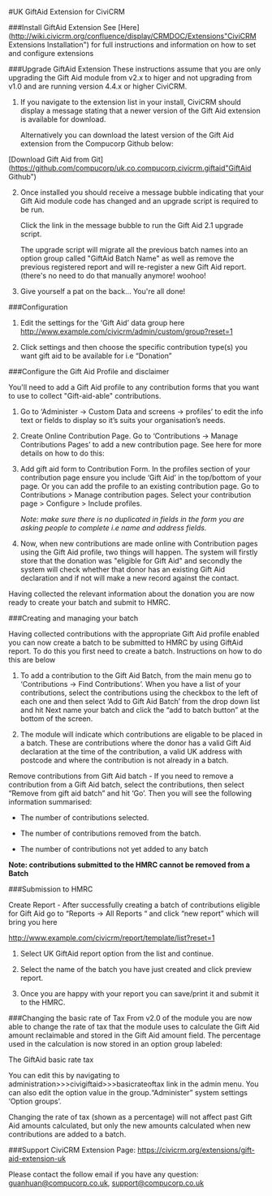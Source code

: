 #UK GiftAid Extension for CiviCRM

###Install GiftAid Extension
See [Here](http://wiki.civicrm.org/confluence/display/CRMDOC/Extensions"CiviCRM Extensions Installation") for full instructions and information on how to set and configure extensions

###Upgrade GiftAid Extension
These instructions assume that you are only upgrading the Gift Aid module from v2.x to higer and not upgrading from v1.0 and are running version 4.4.x or higher CiviCRM.

1. If you navigate to the extension list in your install, CiviCRM should display a message stating that a newer version of the Gift Aid extension is available for download.

   Alternatively you can download the latest version of the Gift Aid extension from the Compucorp Github below:

[Download Gift Aid from Git](https://github.com/compucorp/uk.co.compucorp.civicrm.giftaid"GiftAid Github")

2. Once installed you should receive a message bubble indicating that your Gift Aid module code has changed and an upgrade script is required to be run.

   Click the link in the message bubble to run the Gift Aid 2.1 upgrade script.

   The upgrade script will migrate all the previous batch names into an option group called "GiftAid Batch Name" as well as remove the previous registered report and will re-register a new Gift Aid report. (there's no need to do that manually anymore! woohoo!

3. Give yourself a pat on the back... You're all done!

###Configuration

1. Edit the settings for the ‘Gift Aid’ data group here http://www.example.com/civicrm/admin/custom/group?reset=1

2. Click settings and then choose the specific contribution type(s) you want gift aid to be available for i.e “Donation”

###Configure the Gift Aid Profile and disclaimer

You'll need to add a Gift Aid profile to any contribution forms that you want to use to collect "Gift-aid-able" contributions.

1. Go to ‘Administer -> Custom Data and screens -> profiles’ to edit the info text or fields to display so it’s suits your organisation’s needs.

2. Create Online Contribution Page. Go to ‘Contributions -> Manage Contributions Pages’ to add a new contribution page. See here for more details on how to do this: 

3. Add gift aid form to Contribution Form. In the profiles section of your contribution page ensure you include ‘Gift Aid’ in the top/bottom of your page. Or you can add the profile to an existing contribution page. Go to Contributions > Manage contribution pages. Select your contribution page > Configure > Include profiles.

   *Note: make sure there is no duplicated in fields in the form you are asking people to complete i.e name and address fields.*

4. Now, when new contributions are made online with Contribution pages using the Gift Aid profile, two things will happen. The system will firstly store that the donation was "eligible for Gift Aid" and secondly the system will check whether that donor has an existing Gift Aid declaration and if not will make a new record against the contact.

Having collected the relevant information about the donation you are now ready to create your batch and submit to HMRC.

###Creating and managing your batch

Having collected contributions with the appropriate Gift Aid profile enabled you can now create a batch to be submitted to HMRC by using GiftAid report. To do this you first need to create a batch. Instructions on how to do this are below

1. To add a contribution to the Gift Aid Batch, from the main menu go to ‘Contributions -> Find Contributions’. When you have a list of your contributions, select the contributions using the checkbox to the left of each one and then select ‘Add to Gift Aid Batch’ from the drop down list and hit Next name your batch and click the “add to batch button” at the bottom of the screen.

2. The module will indicate which contributions are eligable to be placed in a batch. These are contributions where the donor has a valid Gift Aid declaration at the time of the contribution, a valid UK address with postcode and where the contribution is not already in a batch.

Remove contributions from Gift Aid batch - If you need to remove a contribution from a Gift Aid batch, select the contributions, then select “Remove from gift aid batch” and hit ‘Go’. Then you will see the following information summarised:

* The number of contributions selected.

* The number of contributions removed from the batch.

* The number of contributions not yet added to any batch

**Note: contributions submitted to the HMRC cannot be removed from a Batch**

###Submission to HMRC

Create Report - After successfully creating a batch of contributions eligible for Gift Aid go to “Reports -> All Reports “ and click “new report” which will bring you here

http://www.example.com/civicrm/report/template/list?reset=1

1. Select  UK GiftAid report option from the list and continue.

2. Select the name of the batch you have just created and click preview report.

3. Once you are happy with your report you can save/print it and submit it to the HMRC.

###Changing the basic rate of Tax
From v2.0 of the module you are now able to change the rate of tax that the module uses to calculate the Gift Aid amount reclaimable and stored in the Gift Aid amount field. The percentage used in the calculation is now stored in an option group labeled:

The GiftAid basic rate tax

You can edit this by navigating to administration>>>civigiftaid>>>basicrateoftax link in the admin menu. You can also edit the option value in the group.“Administer” system settings ‘Option groups’. 

Changing the rate of tax (shown as a percentage) will not affect past Gift Aid amounts calculated, but only the new amounts calculated when new contributions are added to a batch.

###Support
CiviCRM Extension Page: https://civicrm.org/extensions/gift-aid-extension-uk

Please contact the follow email if you have any question:
<guanhuan@compucorp.co.uk>, <support@compucorp.co.uk>